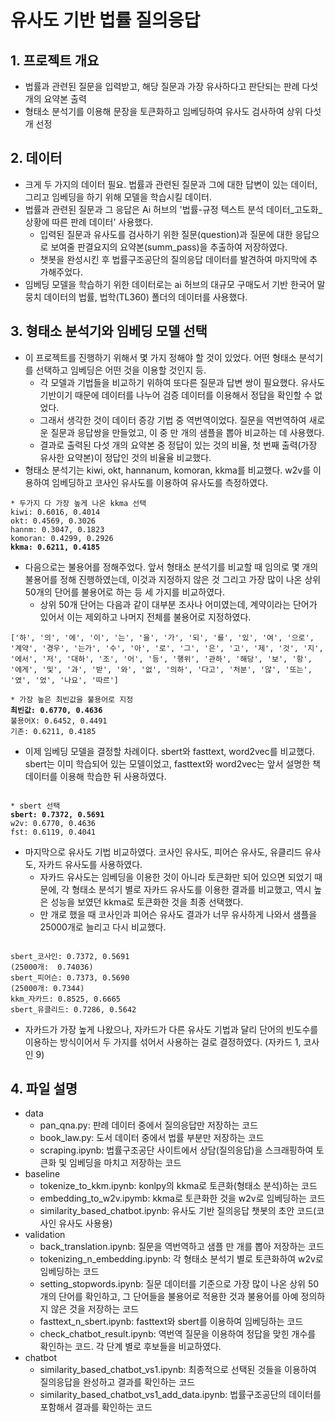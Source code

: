 # 유사도 기반 법률 질의응답
## 1. 프로젝트 개요
* 법률과 관련된 질문을 입력받고, 해당 질문과 가장 유사하다고 판단되는 판례 다섯 개의 요약본 출력
* 형태소 분석기를 이용해 문장을 토큰화하고 임베딩하여 유사도 검사하여 상위 다섯 개 선정
## 2. 데이터
* 크게 두 가지의 데이터 필요. 법률과 관련된 질문과 그에 대한 답변이 있는 데이터, 그리고 임베딩을 하기 위해 모델을 학습시킬 데이터.
* 법률과 관련된 질문과 그 응답은 Ai 허브의 '법률-규정 텍스트 분석 데이터_고도화_상황에 따른 판례 데이터' 사용했다. 
  * 입력된 질문과 유사도를 검사하기 위한 질문(question)과 질문에 대한 응답으로 보여줄 판결요지의 요약본(summ_pass)을 추출하여 저장하였다.
  * 챗봇을 완성시킨 후 법률구조공단의 질의응답 데이터를 발견하여 마지막에 추가해주었다.
* 임베딩 모델을 학습하기 위한 데이터로는 ai 허브의 대규모 구매도서 기반 한국어 말뭉치 데이터의 법률, 법학(TL360) 폴더의 데이터를 사용했다.
## 3. 형태소 분석기와 임베딩 모델 선택
* 이 프로젝트를 진행하기 위해서 몇 가지 정해야 할 것이 있었다. 어떤 형태소 분석기를 선택하고 임베딩은 어떤 것을 이용할 것인지 등.
  * 각 모델과 기법들을 비교하기 위하여 또다른 질문과 답변 쌍이 필요했다. 유사도 기반이기 때문에 데이터를 나누어 검증 데이터를 이용해서 정답을 확인할 수 없었다.
  * 그래서 생각한 것이 데이터 증강 기법 중 역번역이었다. 질문을 역번역하여 새로운 질문과 응답쌍을 만들었고, 이 중 만 개의 샘플을 뽑아 비교하는 데 사용했다.
  * 결과로 출력된 다섯 개의 요약본 중 정답이 있는 것의 비율, 첫 번째 출력(가장 유사한 요약본)이 정답인 것의 비율율 비교했다.
* 형태소 분석기는 kiwi, okt, hannanum, komoran, kkma를 비교했다. w2v를 이용하여 임베딩하고 코사인 유사도를 이용하여 유사도를 측정하였다.
<pre><code>* 두가지 다 가장 높게 나온 kkma 선택
kiwi: 0.6016, 0.4014
okt: 0.4569, 0.3026
hannm: 0.3047, 0.1823
komoran: 0.4299, 0.2926
<b>kkma: 0.6211, 0.4185</b>
</code></pre>
* 다음으로는 불용어를 정해주었다. 앞서 형태소 분석기를 비교할 때 임의로 몇 개의 불용어를 정해 진행하였는데, 이것과 지정하지 않은 것 그리고 가장 많이 나온 상위 50개의 단어를 불용어로 하는 등 세 가지를 비교하였다.
  * 상위 50개 단어는 다음과 같이 대부분 조사나 어미였는데, 계약이라는 단어가 있어서 이는 제외하고 나머지 전체를 불용어로 지정하였다.
<pre><code>['하', '의', '에', '이', '는', '을', '가', '되', '를', '있', '여', '으로', '계약', '경우', '는가', '수', '아', '로', '그', '은', '고', '제', '것', '지', '에서', '저', '대하', '조', '어', '등', '행위', '관하', '해당', '보', '항', '에게', '및', '과', '받', '와', '없', '의하', '다고', '처분', '않', '또는', '였', '었', '나요', '따르']
</code></pre>
<pre><code>* 가장 높은 최빈값을 불용어로 지정
<b>최빈값: 0.6770, 0.4636</b>
불용어X: 0.6452, 0.4491
기존: 0.6211, 0.4185
</code></pre>
* 이제 임베딩 모델을 결정할 차례이다. sbert와 fasttext, word2vec를 비교했다. sbert는 이미 학습되어 있는 모델이었고, fasttext와 word2vec는 앞서 설명한 책 데이터를 이용해 학습한 뒤 사용하였다.
<pre><code>
* sbert 선택
<b>sbert: 0.7372, 0.5691</b>
w2v: 0.6770, 0.4636
fst: 0.6119, 0.4041
</code></pre>
* 마지막으로 유사도 기법 비교하였다. 코사인 유사도, 피어슨 유사도, 유클리드 유사도, 자카드 유사도를 사용하였다.
  * 자카드 유사도는 임베딩을 이용한 것이 아니라 토큰화만 되어 있으면 되었기 때문에, 각 형태소 분석기 별로 자카드 유사도를 이용한 결과를 비교했고, 역시 높은 성능을 보였던 kkma로 토큰화한 것을 최종 선택했다.
  * 만 개로 했을 때 코사인과 피어슨 유사도 결과가 너무 유사하게 나와서 샘플을 25000개로 늘리고 다시 비교했다.
<pre><code>
sbert_코사인: 0.7372, 0.5691
(25000개:  0.74036)
sbert_피어슨: 0.7373, 0.5690
(25000개: 0.7344)
kkm_자카드: 0.8525, 0.6665
sbert_유클리드: 0.7286, 0.5642
</code></pre>
  * 자카드가 가장 높게 나왔으나, 자카드가 다른 유사도 기법과 달리 단어의 빈도수를 이용하는 방식이어서 두 가지를 섞어서 사용하는 걸로 결정하였다. (자카드 1, 코사인 9)
## 4. 파일 설명
* data
  * pan_qna.py: 판례 데이터 중에서 질의응답만 저장하는 코드
  * book_law.py: 도서 데이터 중에서 법률 부분만 저장하는 코드
  * scraping.ipynb: 법률구조공단 사이트에서 상담(질의응답)을 스크래핑하여 토큰화 및 임베딩을 마치고 저장하는 코드
* baseline
  * tokenize_to_kkm.ipynb: konlpy의 kkma로 토큰화(형태소 분석)하는 코드
  * embedding_to_w2v.ipymb: kkma로 토큰화한 것을 w2v로 임베딩하는 코드
  * similarity_based_chatbot.ipynb: 유사도 기반 질의응답 챗봇의 초안 코드(코사인 유사도 사용용)
* validation
  * back_translation.ipynb: 질문을 역번역하고 샘플 만 개를 뽑아 저장하는 코드
  * tokenizing_n_embedding.ipynb: 각 형태소 분석기 별로 토큰화하여 w2v로 임베딩하는 코드
  * setting_stopwords.ipynb: 질문 데이터를 기준으로 가장 많이 나온 상위 50개의 단어를 확인하고, 그 단어들을 불용어로 적용한 것과 불용어를 아예 정의하지 않은 것을 저장하는 코드
  * fasttext_n_sbert.ipynb: fasttext와 sbert를 이용하여 임베딩하는 코드
  * check_chatbot_result.ipynb: 역번역 질문을 이용하여 정답을 맞힌 개수를 확인하는 코드. 각 단계 별로 후보들을 비교하였다.
* chatbot
  * similarity_based_chatbot_vs1.ipynb: 최종적으로 선택된 것들을 이용하여 질의응답을 완성하고 결과를 확인하는 코드
  * similarity_based_chatbot_vs1_add_data.ipynb: 법률구조공단의 데이터를 포함해서 결과를 확인하는 코드
